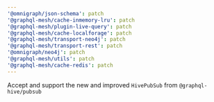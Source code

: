 ```yaml
---
'@omnigraph/json-schema': patch
'@graphql-mesh/cache-inmemory-lru': patch
'@graphql-mesh/plugin-live-query': patch
'@graphql-mesh/cache-localforage': patch
'@graphql-mesh/transport-neo4j': patch
'@graphql-mesh/transport-rest': patch
'@omnigraph/neo4j': patch
'@graphql-mesh/utils': patch
'@graphql-mesh/cache-redis': patch
---
```


Accept and support the new and improved `HivePubSub` from `@graphql-hive/pubsub`
